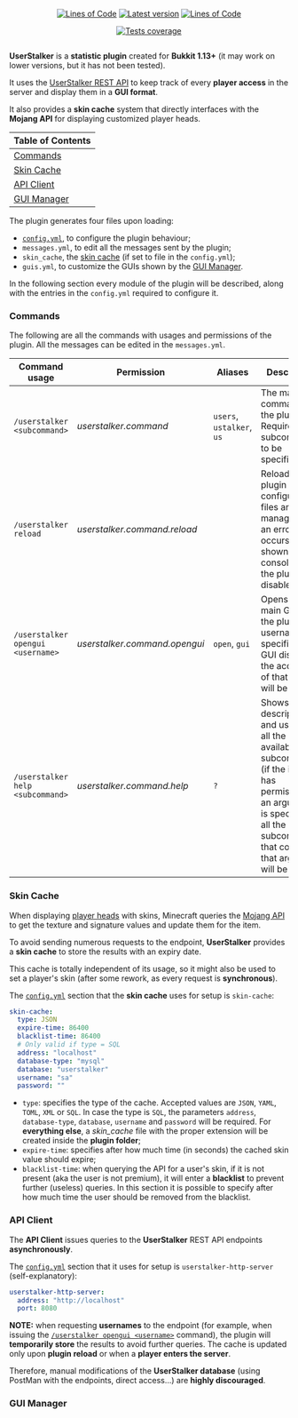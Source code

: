 <p align="center">
    <a href="https://app.codacy.com/gh/Fulminazzo/userstalker-minecraft/"><img src="https://fulminazzo.it/badge/code/Fulminazzo/userstalker-minecraft?type=code" alt="Lines of Code" /></a>
    <a href="../../releases/latest"><img src="https://img.shields.io/github/v/release/Fulminazzo/userstalker-minecraft?display_name=tag&color=red" alt="Latest version" /></a>
    <a href="https://app.codacy.com/gh/Fulminazzo/userstalker-minecraft/"><img src="https://fulminazzo.it/badge/code/Fulminazzo/userstalker-minecraft?type=test" alt="Lines of Code" /></a>
</p>
<p align="center">
    <a href="https://github.com/fulminazzo/userstalker-minecraft/actions"><img src="https://fulminazzo.it/badge/coverage/Fulminazzo/userstalker-minecraft/tests.yml" alt="Tests coverage" /></a>
</p>
<p align="center">
    <img src="https://img.shields.io/badge/They%20are-spying%20on%20us-aa0000?style=for-the-badge" alt="" />
</p>

**UserStalker** is a **statistic plugin** created for **Bukkit 1.13+** (it may work on lower versions, but it has not
been tested).

It uses the [UserStalker REST API](https://github.com/fulminazzo/user-stalker) to keep track of every **player access**
in the server and display them in a **GUI format**.

It also provides a **skin cache** system that directly interfaces with the **Mojang API** for displaying
customized player heads.

| **Table of Contents**       |
|-----------------------------|
| [Commands](#commands)       |
| [Skin Cache](#skin-cache)   |
| [API Client](#api-client)   |
| [GUI Manager](#gui-manager) |

The plugin generates four files upon loading:

- [`config.yml`](./blob/master/src/main/resources/config.yml), to configure the plugin behaviour;
- `messages.yml`, to edit all the messages sent by the plugin;
- `skin_cache`, the [skin cache](#skin-cache) (if set to file in the `config.yml`);
- `guis.yml`, to customize the GUIs shown by the [GUI Manager](#gui-manager).

In the following section every module of the plugin will be described, along with the entries in the
`config.yml` required to configure it.

### Commands

The following are all the commands with usages and permissions of the plugin.
All the messages can be edited in the `messages.yml`.

| **Command usage**                 | **Permission**                | **Aliases**               | **Description**                                                                                                                                                                          |
|-----------------------------------|-------------------------------|---------------------------|------------------------------------------------------------------------------------------------------------------------------------------------------------------------------------------|
| `/userstalker <subcommand>`       | _userstalker.command_         | `users`, `ustalker`, `us` | The main command of the plugin. Requires a subcommand to be specified.                                                                                                                   |
| `/userstalker reload`             | _userstalker.command.reload_  |                           | Reloads the plugin configuration files and managers. If an error occurs, it is shown in console and the plugin disabled.                                                                 |
| `/userstalker opengui <username>` | _userstalker.command.opengui_ | `open`, `gui`             | Opens the main GUI of the plugin. If a username is specified, a GUI displaying the accesses of that user will be used.                                                                   |
| `/userstalker help <subcommand>`  | _userstalker.command.help_    | `?`                       | Shows description and usage for all the available subcommands (if the issuer has permission). If an argument is specified, all the subcommands that contain that argument will be shown. |

### Skin Cache

When displaying [player heads](https://hub.spigotmc.org/javadocs/bukkit/org/bukkit/Material.html#PLAYER_HEAD)
with skins, Minecraft queries
the [Mojang API](https://sessionserver.mojang.com/session/minecraft/profile/UUID_HERE?unsigned=false)
to get the texture and signature values and update them for the item.

To avoid sending numerous requests to the endpoint, **UserStalker** provides a **skin cache** to store the results
with an expiry date.

This cache is totally independent of its usage, so it might also be used to set a player's skin (after some rework,
as every request is **synchronous**).

The [`config.yml`](./blob/master/src/main/resources/config.yml) section that the **skin cache** uses for setup is
`skin-cache`:

```yaml
skin-cache:
  type: JSON
  expire-time: 86400
  blacklist-time: 86400
  # Only valid if type = SQL
  address: "localhost"
  database-type: "mysql"
  database: "userstalker"
  username: "sa"
  password: ""
```

- `type`: specifies the type of the cache. Accepted values are `JSON`, `YAML`, `TOML`, `XML` or `SQL`.
  In case the type is `SQL`, the parameters `address`, `database-type`, `database`, `username` and `password`
  will be required. For **everything else**, a _skin_cache_ file with the proper extension will be created
  inside the **plugin folder**;
- `expire-time`: specifies after how much time (in seconds) the cached skin value should expire;
- `blacklist-time`: when querying the API for a user's skin, if it is not present (aka the user is not premium),
  it will enter a **blacklist** to prevent further (useless) queries. In this section it is possible to specify
  after how much time the user should be removed from the blacklist.

### API Client

The **API Client** issues queries to the **UserStalker** REST API endpoints **asynchronously**.

The [`config.yml`](./blob/master/src/main/resources/config.yml) section that it uses for setup is
`userstalker-http-server` (self-explanatory):

```yaml
userstalker-http-server:
  address: "http://localhost"
  port: 8080
```

**NOTE:** when requesting **usernames** to the endpoint (for example, when issuing the
[`/userstalker opengui <username>`](#commands) command), the plugin will **temporarily store**
the results to avoid further queries. 
The cache is updated only upon **plugin reload** or when a **player enters the server**.

Therefore, manual modifications of the **UserStalker database** (using PostMan with the endpoints, 
direct access...) are **highly discouraged**.  

### GUI Manager